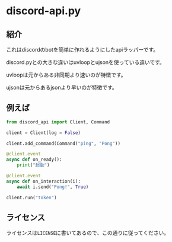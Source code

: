 # discord-api.py

## 紹介

これはdiscordのbotを簡単に作れるようにしたapiラッパーです。

discord.pyとの大きな違いはuvloopとujsonを使っている違いです。

uvloopは元からある非同期より速いのが特徴です。

ujsonは元からあるjsonより早いのが特徴です。


## 例えば

```python
from discord_api import Client, Command

client = Client(log = False)

client.add_command(Command("ping", "Pong"))

@client.event
async def on_ready():
    print("起動")

@client.event
async def on_interaction(i):
    await i.send("Pong!", True)

client.run("token")
```

## ライセンス

ライセンスは`LICENSE`に書いてあるので、この通りに従ってください。